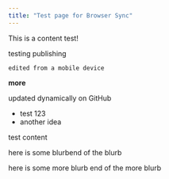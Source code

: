```yaml
---
title: "Test page for Browser Sync"
---
```

 
This is a content test!

testing publishing

```edited from a mobile device```

**more**

updated dynamically on GitHub

- test 123
- another idea

test content


here is some blurb<!--- this is an inline comment test--->end of the blurb

here is some more blurb <!--- this is another inline comment test- with spaces after--> end of the more blurb
